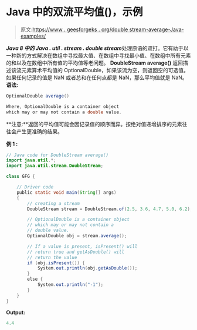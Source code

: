 # Java 中的双流平均值()，示例

> 原文:[https://www . geesforgeks . org/double stream-average-Java-examples/](https://www.geeksforgeeks.org/doublestream-average-java-examples/)

***Java 8 中的 Java . util . stream . double stream***处理原语的双打。它有助于以一种新的方式解决在数组中寻找最大值、在数组中寻找最小值、在数组中所有元素的和以及在数组中所有值的平均值等老问题。 **DoubleStream average()** 返回描述该流元素算术平均值的 OptionalDouble，如果该流为空，则返回空的可选值。如果任何记录的值是 NaN 或者总和在任何点都是 NaN，那么平均值就是 NaN。
**语法:**

```java
OptionalDouble average()

Where, OptionalDouble is a container object 
which may or may not contain a double value.

```

**注意:**返回的平均值可能会因记录值的顺序而异。按绝对值递增排序的元素往往会产生更准确的结果。

**例 1 :**

```java
// Java code for DoubleStream average()
import java.util.*;
import java.util.stream.DoubleStream;

class GFG {

    // Driver code
    public static void main(String[] args)
    {
        // creating a stream
        DoubleStream stream = DoubleStream.of(2.5, 3.6, 4.7, 5.0, 6.2);

        // OptionalDouble is a container object
        // which may or may not contain a
        // double value.
        OptionalDouble obj = stream.average();

        // If a value is present, isPresent() will
        // return true and getAsDouble() will
        // return the value
        if (obj.isPresent()) {
            System.out.println(obj.getAsDouble());
        }
        else {
            System.out.println("-1");
        }
    }
}
```

**Output:**

```java
4.4

```